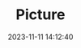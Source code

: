 ---
weight: 1
images:
- /images/edited/195.jpeg
title: Picture
date: 2023-11-11 14:12:40
tags: [luminarneo,work,ILCE-7M3,24.0,cat]
---